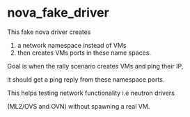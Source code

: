 # nova_fake_driver

This fake nova driver creates 

1) a network namespace instead of VMs
2) then creates VMs ports in these name spaces.


Goal is when the rally scenario creates VMs and ping their IP,

it should get a ping reply from these namespace ports.

This helps testing network functionality i.e neutron drivers

(ML2/OVS and OVN) without spawning a real VM.
